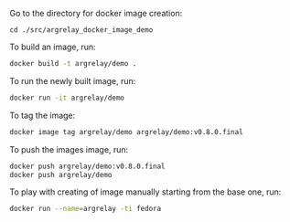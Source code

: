 
Go to the directory for docker image creation:

```
cd ./src/argrelay_docker_image_demo
```

To build an image, run:

```sh
docker build -t argrelay/demo .
```

To run the newly built image, run:

```sh
docker run -it argrelay/demo
```

<!--
    TODO: Automatically tag by the verion from git
-->

To tag the image:

```sh
docker image tag argrelay/demo argrelay/demo:v0.8.0.final
```

To push the images image, run:

```sh
docker push argrelay/demo:v0.8.0.final
docker push argrelay/demo
```

To play with creating of image manually starting from the base one, run:

```sh
docker run --name=argrelay -ti fedora
```

